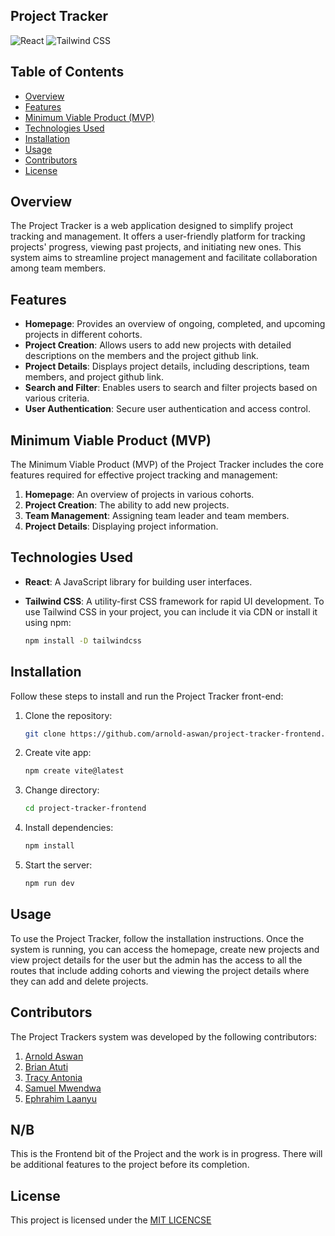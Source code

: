## Project Tracker

![React](https://img.shields.io/badge/React-20232A?style=for-the-badge&logo=react&logoColor=61DAFB)
![Tailwind CSS](https://img.shields.io/badge/Tailwind_CSS-38B2AC?style=for-the-badge&logo=tailwind-css&logoColor=white)


## Table of Contents
- [Overview](#overview)
- [Features](#features)
- [Minimum Viable Product (MVP)](#minimum-viable-product-mvp)
- [Technologies Used](#technologies-used)
- [Installation](#installation)
- [Usage](#usage)
- [Contributors](#contributors)
- [License](#license)

## Overview
The Project Tracker is a web application designed to simplify project tracking and management. It offers a user-friendly platform for tracking projects' progress, viewing past projects, and initiating new ones. This system aims to streamline project management and facilitate collaboration among team members.

## Features
- **Homepage**: Provides an overview of ongoing, completed, and upcoming projects in different cohorts.
- **Project Creation**: Allows users to add new projects with detailed descriptions on the members and the project github link.
- **Project Details**: Displays project details, including descriptions, team members, and project github link.
- **Search and Filter**: Enables users to search and filter projects based on various criteria.
- **User Authentication**: Secure user authentication and access control.

## Minimum Viable Product (MVP)
The Minimum Viable Product (MVP) of the Project Tracker includes the core features required for effective project tracking and management:
1. **Homepage**: An overview of projects in various cohorts.
2. **Project Creation**: The ability to add new projects.
3. **Team Management**: Assigning team leader and  team members.
4. **Project Details**: Displaying project information.

## Technologies Used
- **React**: A JavaScript library for building user interfaces.

- **Tailwind CSS**: A utility-first CSS framework for rapid UI development.
    To use Tailwind CSS in your project, you can include it via CDN or install it using npm:

     ```bash
     npm install -D tailwindcss
     ```

## Installation
Follow these steps to install and run the Project Tracker front-end:
1. Clone the repository:
   ```bash
   git clone https://github.com/arnold-aswan/project-tracker-frontend.git

2. Create vite app:
    ```bash
    npm create vite@latest

3. Change directory:
    ```bash
    cd project-tracker-frontend

4. Install dependencies:
    ```bash 
    npm install

5. Start the server:
    ```bash
    npm run dev

## Usage
To use the Project Tracker, follow the installation instructions. Once the system is running, you can access the homepage, create new projects and view project details for the user but the admin has the access to all the routes that include adding cohorts and viewing the project details where they can add and delete projects.

## Contributors
The Project Trackers system was developed by the following contributors:
1. [Arnold Aswan](https://github.com/arnold-aswan)
2. [Brian Atuti](https://github.com/B-atuti)
3. [Tracy Antonia](https://github.com/TracyAntonia)
4. [Samuel Mwendwa](https://github.com/mwendwasamuel)
5. [Ephrahim Laanyu](https://github.com/EphrahimLaanyu123)

## N/B
This is the Frontend bit of the Project and the work is in progress. There will be additional features to the project before its completion.

## License
This project is licensed under the [MIT LICENCSE](https://github.com/mit-license/mit-license)